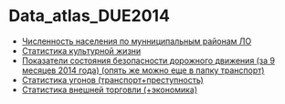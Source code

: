 Data_atlas_DUE2014
==================

- [Численность населения по мунниципальным районам ЛО](http://petrostat.gks.ru/wps/wcm/connect/rosstat_ts/petrostat/ru/statistics/Leningradskaya_area/population/)
- [Статистика культурной жизни](http://gov.spb.ru/gov/otrasl/c_culture/culture_statistics/)
- [Показатели состояния безопасности дорожного движения (за 9 месяцев 2014 года) (опять же можно еще в папку транспорт)](
http://www.gibdd.ru/r/78/stat/)
- [Статистика угонов (транспорт+преступность)](http://www.zr.ru/content/news/629924-rossijskie-ugonshhiki-aktivizirovalis/)
- [Статистика внешней торговли (+экономика)](http://www.euro-info-center.ru/chto-i-skolko-my-eksportiruem/statistika-vneshney-torgovli-rossiyskaya-federatsiya-cevero-zapadnyy-federalnyy-okrug-i-sankt-peterburg.html)
